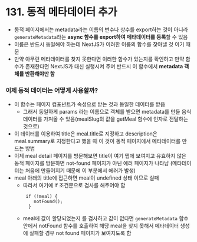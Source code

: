 # 131. 동적 메타데이터 추가

- 동적 페이지에서는 metadata라는 이름의 변수나 상수를 export하는 것이 아니라 `generateMetadata`라는 **async 함수를 export하여 메타데이터를 등록**할 수 있음
- 이름은 반드시 동일해야 하는데 NextJS가 이러한 이름의 함수를 찾아낼 것 이기 때문
- 만약 아무런 메타데이터를 찾지 못한다면 이러한 함수가 있는지를 확인하고 만약 함수가 존재한다면 NextJS가 대신 실행시켜 주며 반드시 이 함수에서 **metadata 객체를 반환해야만 함**

### 이제 동적 데이터는 어떻게 사용할까?

- 이 함수는 페이지 컴포넌트가 속성으로 받는 것과 동일한 데이터를 받음
  - 그래서 동일하게 params 라는 이름으로 객체를 받으면 metadata를 만들 음식 데이터를 가져올 수 있음(mealSlug의 값을 getMeal 함수에 인자로 전달하는 것으로)
- 이 데이터를 이용하여 title은 meal.title로 지정하고 description은 meal.summary로 지정한다고 했을 때 이 것이 동적 페이지에서 메타데이터를 만드는 방법
- 이제 meal detail 페이지를 방문해보면 title이 여기 탭에 보여지고 유효하지 않은 동적 페이지를 방문하면 not-found 페이지가 아닌 에러 페이지가 나타남
  (메타데이터는 처음에 만들어지기 때문에 이 부분에서 에러가 발생)
- meal 아래의 title에 접근하면 meal이 undefined 상태 이므로 실패
  - 따라서 여기에 if 조건문으로 검사를 해주어야 함
    ```
     if (!meal) {
        notFound();
      }
    ```
  - meal에 값이 할당되었는지 를 검사하고 값이 없다면 `generateMetadata` 함수 안에서 notFound 함수를 호출하여 해당 meal을 찾지 못해서 메타데이터 생성에 실패할 경우 not found 페이지가 보여지도록 함
